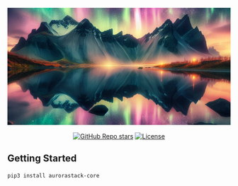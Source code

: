 <div align="center">

![Logo of AuroraStack, A beacon of light in the dark night](./aurorastack_logo.png)

[![GitHub Repo stars](https://img.shields.io/github/stars/aurorastack/aurorastack-core)](https://github.com/aurorastack/aurorastack-core)
[![License](https://img.shields.io/badge/License-Apache_2.0-blue.svg)](https://opensource.org/licenses/Apache-2.0)
</div>

## Getting Started

```
pip3 install aurorastack-core
```
